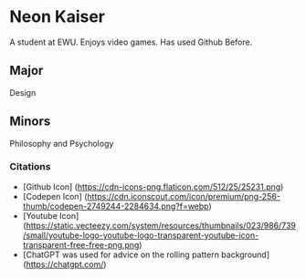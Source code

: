 # Neon Kaiser 

A student at EWU. Enjoys video games. Has used Github Before.

## Major

Design

## Minors

Philosophy and Psychology

### Citations

* [Github Icon] (https://cdn-icons-png.flaticon.com/512/25/25231.png)
* [Codepen Icon] (https://cdn.iconscout.com/icon/premium/png-256-thumb/codepen-2749244-2284634.png?f=webp)
* [Youtube Icon] (https://static.vecteezy.com/system/resources/thumbnails/023/986/739/small/youtube-logo-youtube-logo-transparent-youtube-icon-transparent-free-free-png.png)
* [ChatGPT was used for advice on the rolling pattern background] (https://chatgpt.com/)


